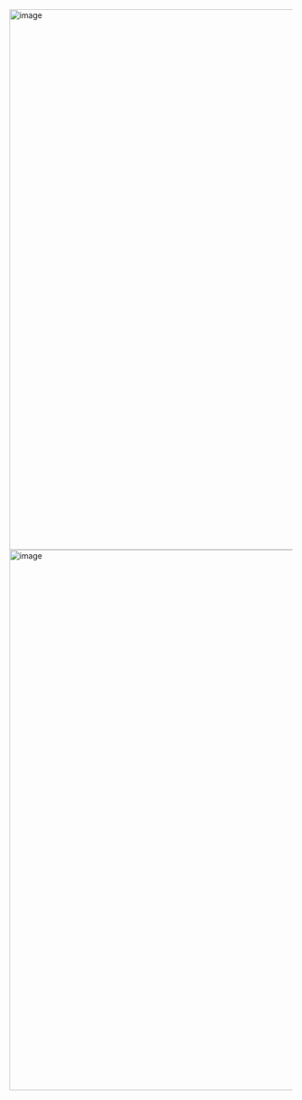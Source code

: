 <img width="960" alt="image" src="https://user-images.githubusercontent.com/98915922/156424958-1509949f-5e93-4aba-b964-a092c50eeb07.png">
<img width="960" alt="image" src="https://user-images.githubusercontent.com/98915922/156426240-539ad432-7759-4ff0-9f34-3261e66278dc.png">
